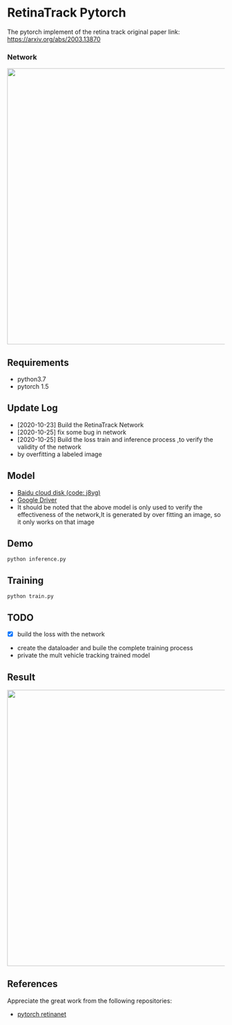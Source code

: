 ﻿# RetinaTrack Pytorch

The pytorch implement of the retina track  original paper link: <https://arxiv.org/abs/2003.13870>

### Network

<img src="https://github.com/Hanson0910/RetinaTrack/tree/main/source/RetinaTrack.png" width="640">

## Requirements
- python3.7
- pytorch 1.5

## Update Log

- [2020-10-23] Build the RetinaTrack Network
- [2020-10-25] fix some bug in network
- [2020-10-25] Build the loss train and inference process ,to verify the validity of the network 
- by overfitting a labeled image

## Model
- [Baidu cloud disk (code: j8yg)](https://pan.baidu.com/s/1-nIc0UZh5Zl8IuSUPgmbJA)
- [Google Driver](https://drive.google.com/file/d/13p15qH4KhLDAmlj-S98Am4mxCzWscAUX/view?usp=sharing)
- It should be noted that the above model is only used to verify the effectiveness of the network,It is generated by over fitting an image, so it only works on that image

## Demo
    python inference.py

## Training
    python train.py

## TODO
- [x] build the loss with the network
- create the dataloader and buile the complete training process
- private the mult vehicle tracking trained model

## Result
<img src="https://github.com/Hanson0910/RetinaTrack/tree/main/source/result_img.jpg" width="640">

## References

Appreciate the great work from the following repositories:

- [pytorch retinanet](https://github.com/gm19900510/Pytorch_Retina_License_Plate)